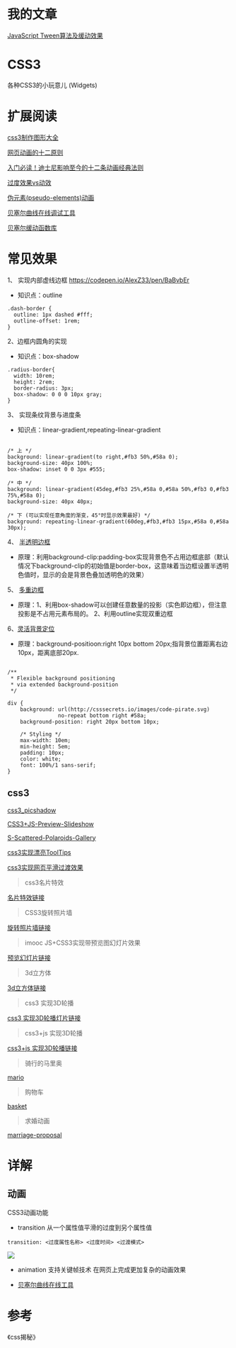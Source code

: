 ﻿# 我的文章
[JavaScript Tween算法及缓动效果](https://segmentfault.com/a/1190000018945889)

# CSS3

各种CSS3的小玩意儿 (Widgets)


# 扩展阅读

[css3制作图形大全](http://www.jqhtml.com/8045.html)

[网页动画的十二原则](https://cssanimation.rocks/cn/principles/)

[入门必读！迪士尼影响至今的十二条动画经典法则](https://www.zcool.com.cn/article/ZNDI1ODAw.html)

[过度效果vs动效](https://cssanimation.rocks/cn/transition-vs-animation/)

[伪元素(pseudo-elements)动画](https://cssanimation.rocks/cn/pseudo-elements/)

[贝塞尔曲线在线调试工具](https://cubic-bezier.com/#.17,.67,.83,.67)

[贝塞尔缓动函数库](https://easings.net/)
# 常见效果

1、 实现内部虚线边框
https://codepen.io/AlexZ33/pen/BaBvbEr

- 知识点：outline

````
.dash-border {
  outline: 1px dashed #fff;
  outline-offset: 1rem;
}

````

2、边框内圆角的实现

- 知识点：box-shadow

```
.radius-border{
  width: 10rem;
  height: 2rem;
  border-radius: 3px;
  box-shadow: 0 0 0 10px gray;
}

````

3、 实现条纹背景与进度条

- 知识点：linear-gradient,repeating-linear-gradient

````

/* 上 */
background: linear-gradient(to right,#fb3 50%,#58a 0);
background-size: 40px 100%;
box-shadow: inset 0 0 3px #555;

/* 中 */
background: linear-gradient(45deg,#fb3 25%,#58a 0,#58a 50%,#fb3 0,#fb3 75%,#58a 0);
background-size: 40px 40px;

/* 下 (可以实现任意角度的渐变，45°时显示效果最好) */
background: repeating-linear-gradient(60deg,#fb3,#fb3 15px,#58a 0,#58a 30px);

````

4、 [半透明边框](https://codepen.io/AlexZ33/pen/rNBPGOj
)

- 原理：利用background-clip:padding-box实现背景色不占用边框底部（默认情况下background-clip的初始值是border-box，这意味着当边框设置半透明色值时，显示的会是背景色叠加透明色的效果）

5、 [多重边框](http://dabblet.com/gist/525eb8e9cdade71723c1)

- 原理：1、利用box-shadow可以创建任意数量的投影（实色即边框），但注意投影是不占用元素布局的。 2、利用outline实现双重边框

6、[灵活背景定位](http://dabblet.com/gist/0f226e63595d1bef88cb)

- 原理：background-positioon:right 10px bottom 20px;指背景位置距离右边10px，距离底部20px.

````

/**
 * Flexible background positioning
 * via extended background-position
 */

div {
	background: url(http://csssecrets.io/images/code-pirate.svg)
	            no-repeat bottom right #58a;
	background-position: right 20px bottom 10px;
	
	/* Styling */
	max-width: 10em;
	min-height: 5em;
	padding: 10px;
	color: white;
	font: 100%/1 sans-serif;
}

````

## css3
[css3_picshadow](https://alexz33.github.io/CSS3_demo/css3_picshadow.html)

[CSS3+JS-Preview-Slideshow](https://alexz33.github.io/CSS3_demo/CSS3+JS-Preview-Slideshow/index.html)

[S-Scattered-Polaroids-Gallery](https://alexz33.github.io/CSS3_demo/CSS3+JS-Scattered-Polaroids-Gallery/index.html)

[css3实现漂亮ToolTips](https://alexz33.github.io/CSS3_demo/css3实现漂亮ToolTips.html)

[css3实现网页平滑过渡效果](https://alexz33.github.io/CSS3_demo/css3实现网页平滑过渡效果.html)

>css3名片特效


[名片特效链接](https://alexz33.github.io/CSS3_demo/css3名片特效.html)


>CSS3旋转照片墙



[旋转照片墙链接](https://alexz33.github.io/CSS3_demo/CSS3旋转照片墙.html)



>imooc JS+CSS3实现带预览图幻灯片效果<br>


[预览幻灯片链接](https://alexz33.github.io/CSS3_demo/CSS3+JS-Preview-Slideshow/index.html)


> 3d立方体

[3d立方体链接](https://alexz33.github.io/CSS3_demo/3dRect.html)

>css3 实现3D轮播


[css3 实现3D轮播灯片链接](https://alexz33.github.io/CSS3_demo/css3实现3D轮播.html)


> css3+js 实现3D轮播

[css3+js 实现3D轮播链接](https://alexz33.github.io/CSS3_demo/css3+js实现3D轮播.html)


> 骑行的马里奥

[mario](https://alexz33.github.io/CSS3_demo/mario/index.html)

> 购物车

[basket](https://alexz33.github.io/CSS3_demo/basket/index.html)

> 求婚动画

[marriage-proposal](https://alexz33.github.io/CSS3_demo/marriage-proposal/index.html)

# 详解

## 动画

CSS3动画功能

- transition  从一个属性值平滑的过度到另个属性值
```
transition: <过度属性名称> <过度时间> <过渡模式>

```

![](http://on891bjlf.bkt.clouddn.com/css3/5.png)

- animation  支持关键帧技术 在网页上完成更加复杂的动画效果

- [贝塞尔曲线在线工具](https://cubic-bezier.com/#.17,.67,.83,.67)





# 参考

《css揭秘》




